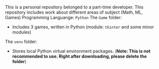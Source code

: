 This is a personal repository belonged to a part-time developer.
This repository includes work about different areas of subject (Math, ML, Games)
Programming Languange: `Python`
The `Game` folder:
- Includes 3 games, written in Python (module: `tkinter` and some minor modules)

The `venv` folder:
- Stores local Python virtual environment packages.
(**Note: This is not recommended to use. Right after downloading, please delete the folder**)

